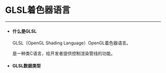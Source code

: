 # GLSL着色器语言

---

* #### 什么是GLSL

  GLSL（OpenGL Shading Language）OpenGL着色器语言。
  
  是一种类C语言，给开发者提供控制渲染管线的功能。
  
* #### GLSL数据类型



